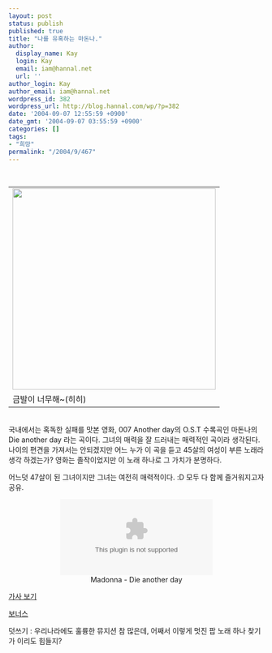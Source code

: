 ```yaml
---
layout: post
status: publish
published: true
title: "나를 유혹하는 마돈나."
author:
  display_name: Kay
  login: Kay
  email: iam@hannal.net
  url: ''
author_login: Kay
author_email: iam@hannal.net
wordpress_id: 382
wordpress_url: http://blog.hannal.com/wp/?p=382
date: '2004-09-07 12:55:59 +0900'
date_gmt: '2004-09-07 03:55:59 +0900'
categories: []
tags:
- "희망"
permalink: "/2004/9/467"
---
```

<p><center><br />
<table>
<tr>
<td><center><img src="http://blog.hannal.com/tt-attach/0907/040907033027697918/529745.jpg" width="400" height="397"/></center></td>
</tr>
<tr>
<td class="centerphoto"> 금발이 너무해~(히히) </td>
</tr>
</table>
<p></center><br />
국내에서는 혹독한 실패를 맛본 영화, 007 Another day의 O.S.T 수록곡인 마돈나의 Die another day 라는 곡이다. 그녀의 매력을 잘 드러내는 매력적인 곡이라 생각된다. 나이의 편견을 가져서는 안되겠지만 어느 누가 이 곡을 듣고 45살의 여성이 부른 노래라 생각 하겠는가? 영화는 졸작이었지만 이 노래 하나로 그 가치가 분명하다.</p>
<p>어느덧 47살이 된 그녀이지만 그녀는 여전히 매력적이다. :D 모두 다 함께 즐거워지고자 공유.</p>
<p><center><embed src='mms://wm-002.cafe24.com/loathing/music/Madonna-Die_Another_Day.wma'  autostart='0'  type="application/x-mplayer2"/><br />
Madonna - Die another day</center></p>
<div id=div4671a style=display:block><a href=# onclick="layer_toggle(document.getElementById('div4671a')); layer_toggle(document.getElementById('div4671b')); return false; "> 가사 보기 </a></div>
<div id=div4671b style=display:none ><a href=# onclick="layer_toggle(document.getElementById('div4671a')); layer_toggle(document.getElementById('div4671b'));return false;"> 가사 닫기 </a><br />
I'm gonna wake up, yes and no <br />
I'm gonna kiss some part of <br />
I'm gonna keep this secret <br />
I'm gonna close my body now </p>
<p>I guess, die another day <br />
I guess, die another day <br />
I guess, die another day <br />
I guess, die another day </p>
<p>I guess I'll die another day <br />
[Another day] <br />
I guess I'll die another day <br />
[Another day] <br />
I guess I'll die another day <br />
[Another day] <br />
I guess I'll die another day </p>
<p>Sigmund Freud <br />
Analyze this <br />
Analyze this <br />
Analyze this </p>
<p>I'm gonna break the cycle <br />
I'm gonna shake up the system <br />
I'm gonna destroy my ego <br />
I'm gonna close my body now </p>
<p>Uh, uh </p>
<p>I think I'll find another way <br />
There's so much more to know <br />
I guess I'll die another day <br />
It's not my time to go </p>
<p>For every sin, I'll have to pay <br />
I've come to work, I've come to play <br />
I think I'll find another way <br />
It's not my time to go </p>
<p>I'm gonna avoid the cliche <br />
I'm gonna suspend my senses <br />
I'm gonna delay my pleasure <br />
I'm gonna close my body now </p>
<p>I guess, die another day <br />
I guess I'll die another day <br />
I guess, die another day <br />
I guess I'll die another day </p>
<p>I think I'll find another way <br />
There's so much more to know <br />
I guess I'll die another day <br />
It's not my time to go </p>
<p>Uh, uh </p>
<p>(Laugh) </p>
<p>I guess, die another day <br />
I guess I'll die another day <br />
I guess, die another day <br />
I guess I'll die another day </p>
<p>Another day <br />
(repeat six times) </div>
<p></p>
<div id=div4672a style=display:block><a href=# onclick="layer_toggle(document.getElementById('div4672a')); layer_toggle(document.getElementById('div4672b')); return false; "> 보너스 </a></div>
<div id=div4672b style=display:none ><a href=# onclick="layer_toggle(document.getElementById('div4672a')); layer_toggle(document.getElementById('div4672b'));return false;"> 보너스 감추기 </a> <center>이건 보너스.<br />
내가 마돈나의 노래 중 가장 좋아하는 곡이다. :)<br />
<embed src='mms://wm-002.cafe24.com/loathing/music/Maddona-Dont_Tell_Me.wma'  autostart='0'  type="application/x-mplayer2"/><br />
Madonna - Don't tell me</center></div>
<p>
덧쓰기 : 우리나라에도 훌륭한 뮤지션 참 많은데, 어째서 이렇게 멋진 팝 노래 하나 찾기가 이리도 힘들지?</p>
